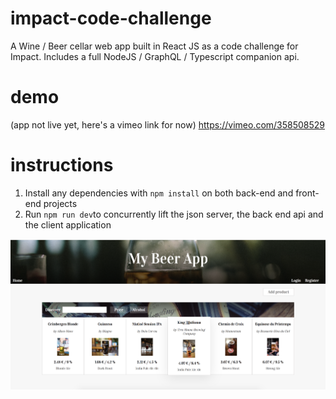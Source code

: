 # impact-code-challenge
A Wine / Beer cellar web app built in React JS as a code challenge for Impact. Includes a full NodeJS / GraphQL / Typescript companion api.

# demo
(app not live yet, here's a vimeo link for now)
https://vimeo.com/358508529

# instructions
1. Install any dependencies with `npm install` on both back-end and front-end projects
2. Run `npm run dev`to concurrently lift the json server, the back end api and the client application

![App Preview](thumbnail.png)
